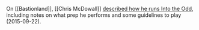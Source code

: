 On [[Bastionland]], [[Chris McDowall]] [described how he runs Into the Odd](https://www.bastionland.com/2015/09/how-i-run-into-odd.html), including notes on what prep he performs and some guidelines to play (2015-09-22).




